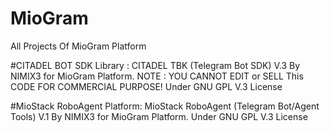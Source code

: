 # MioGram
All Projects Of MioGram Platform

#CITADEL BOT SDK Library :
 CITADEL TBK (Telegram Bot SDK) V.3 By NIMIX3 for MioGram Platform.
 NOTE : YOU CANNOT EDIT or SELL This CODE FOR COMMERCIAL PURPOSE!
 Under GNU GPL V.3 License
 
 
 
#MioStack RoboAgent Platform:
 MioStack RoboAgent (Telegram Bot/Agent Tools) V.1 By NIMIX3 for MioGram Platform.
 Under GNU GPL V.3 License
